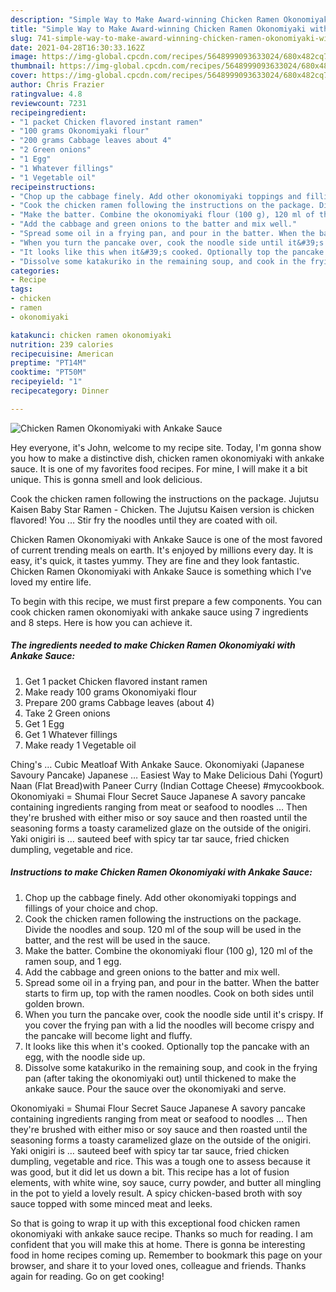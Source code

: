```yaml
---
description: "Simple Way to Make Award-winning Chicken Ramen Okonomiyaki with Ankake Sauce"
title: "Simple Way to Make Award-winning Chicken Ramen Okonomiyaki with Ankake Sauce"
slug: 741-simple-way-to-make-award-winning-chicken-ramen-okonomiyaki-with-ankake-sauce
date: 2021-04-28T16:30:33.162Z
image: https://img-global.cpcdn.com/recipes/5648999093633024/680x482cq70/chicken-ramen-okonomiyaki-with-ankake-sauce-recipe-main-photo.jpg
thumbnail: https://img-global.cpcdn.com/recipes/5648999093633024/680x482cq70/chicken-ramen-okonomiyaki-with-ankake-sauce-recipe-main-photo.jpg
cover: https://img-global.cpcdn.com/recipes/5648999093633024/680x482cq70/chicken-ramen-okonomiyaki-with-ankake-sauce-recipe-main-photo.jpg
author: Chris Frazier
ratingvalue: 4.8
reviewcount: 7231
recipeingredient:
- "1 packet Chicken flavored instant ramen"
- "100 grams Okonomiyaki flour"
- "200 grams Cabbage leaves about 4"
- "2 Green onions"
- "1 Egg"
- "1 Whatever fillings"
- "1 Vegetable oil"
recipeinstructions:
- "Chop up the cabbage finely. Add other okonomiyaki toppings and fillings of your choice and chop."
- "Cook the chicken ramen following the instructions on the package. Divide the noodles and soup. 120 ml of the soup will be used in the batter, and the rest will be used in the sauce."
- "Make the batter. Combine the okonomiyaki flour (100 g), 120 ml of the ramen soup, and 1 egg."
- "Add the cabbage and green onions to the batter and mix well."
- "Spread some oil in a frying pan, and pour in the batter. When the batter starts to firm up, top with the ramen noodles. Cook on both sides until golden brown."
- "When you turn the pancake over, cook the noodle side until it&#39;s crispy. If you cover the frying pan with a lid the noodles will become crispy and the pancake will become light and fluffy."
- "It looks like this when it&#39;s cooked. Optionally top the pancake with an egg, with the noodle side up."
- "Dissolve some katakuriko in the remaining soup, and cook in the frying pan (after taking the okonomiyaki out) until thickened to make the ankake sauce. Pour the sauce over the okonomiyaki and serve."
categories:
- Recipe
tags:
- chicken
- ramen
- okonomiyaki

katakunci: chicken ramen okonomiyaki 
nutrition: 239 calories
recipecuisine: American
preptime: "PT14M"
cooktime: "PT50M"
recipeyield: "1"
recipecategory: Dinner

---
```



![Chicken Ramen Okonomiyaki with Ankake Sauce](https://img-global.cpcdn.com/recipes/5648999093633024/680x482cq70/chicken-ramen-okonomiyaki-with-ankake-sauce-recipe-main-photo.jpg)

Hey everyone, it's John, welcome to my recipe site. Today, I'm gonna show you how to make a distinctive dish, chicken ramen okonomiyaki with ankake sauce. It is one of my favorites food recipes. For mine, I will make it a bit unique. This is gonna smell and look delicious.

Cook the chicken ramen following the instructions on the package. Jujutsu Kaisen Baby Star Ramen - Chicken. The Jujutsu Kaisen version is chicken flavored! You … Stir fry the noodles until they are coated with oil.

Chicken Ramen Okonomiyaki with Ankake Sauce is one of the most favored of current trending meals on earth. It's enjoyed by millions every day. It is easy, it's quick, it tastes yummy. They are fine and they look fantastic. Chicken Ramen Okonomiyaki with Ankake Sauce is something which I've loved my entire life.


To begin with this recipe, we must first prepare a few components. You can cook chicken ramen okonomiyaki with ankake sauce using 7 ingredients and 8 steps. Here is how you can achieve it.

<!--inarticleads1-->

##### The ingredients needed to make Chicken Ramen Okonomiyaki with Ankake Sauce:

1. Get 1 packet Chicken flavored instant ramen
1. Make ready 100 grams Okonomiyaki flour
1. Prepare 200 grams Cabbage leaves (about 4)
1. Take 2 Green onions
1. Get 1 Egg
1. Get 1 Whatever fillings
1. Make ready 1 Vegetable oil


Ching&#39;s … Cubic Meatloaf With Ankake Sauce. Okonomiyaki (Japanese Savoury Pancake) Japanese … Easiest Way to Make Delicious Dahi (Yogurt) Naan (Flat Bread)with Paneer Curry (Indian Cottage Cheese) #mycookbook. Okonomiyaki = Shumai Flour Secret Sauce Japanese A savory pancake containing ingredients ranging from meat or seafood to noodles … Then they&#39;re brushed with either miso or soy sauce and then roasted until the seasoning forms a toasty caramelized glaze on the outside of the onigiri. Yaki onigiri is … sauteed beef with spicy tar tar sauce, fried chicken dumpling, vegetable and rice. 

<!--inarticleads2-->

##### Instructions to make Chicken Ramen Okonomiyaki with Ankake Sauce:

1. Chop up the cabbage finely. Add other okonomiyaki toppings and fillings of your choice and chop.
1. Cook the chicken ramen following the instructions on the package. Divide the noodles and soup. 120 ml of the soup will be used in the batter, and the rest will be used in the sauce.
1. Make the batter. Combine the okonomiyaki flour (100 g), 120 ml of the ramen soup, and 1 egg.
1. Add the cabbage and green onions to the batter and mix well.
1. Spread some oil in a frying pan, and pour in the batter. When the batter starts to firm up, top with the ramen noodles. Cook on both sides until golden brown.
1. When you turn the pancake over, cook the noodle side until it&#39;s crispy. If you cover the frying pan with a lid the noodles will become crispy and the pancake will become light and fluffy.
1. It looks like this when it&#39;s cooked. Optionally top the pancake with an egg, with the noodle side up.
1. Dissolve some katakuriko in the remaining soup, and cook in the frying pan (after taking the okonomiyaki out) until thickened to make the ankake sauce. Pour the sauce over the okonomiyaki and serve.


Okonomiyaki = Shumai Flour Secret Sauce Japanese A savory pancake containing ingredients ranging from meat or seafood to noodles … Then they&#39;re brushed with either miso or soy sauce and then roasted until the seasoning forms a toasty caramelized glaze on the outside of the onigiri. Yaki onigiri is … sauteed beef with spicy tar tar sauce, fried chicken dumpling, vegetable and rice. This was a tough one to assess because it was good, but it did let us down a bit. This recipe has a lot of fusion elements, with white wine, soy sauce, curry powder, and butter all mingling in the pot to yield a lovely result. A spicy chicken-based broth with soy sauce topped with some minced meat and leeks. 

So that is going to wrap it up with this exceptional food chicken ramen okonomiyaki with ankake sauce recipe. Thanks so much for reading. I am confident that you will make this at home. There is gonna be interesting food in home recipes coming up. Remember to bookmark this page on your browser, and share it to your loved ones, colleague and friends. Thanks again for reading. Go on get cooking!
